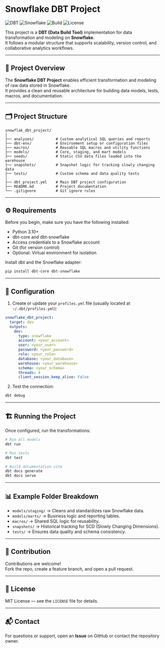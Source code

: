 # Snowflake DBT Project

![DBT](https://img.shields.io/badge/dbt-v1.0+-orange)
![Snowflake](https://img.shields.io/badge/Snowflake-Integration-blue)
![Build](https://img.shields.io/badge/build-passing-brightgreen)
![License](https://img.shields.io/badge/license-MIT-lightgrey)

This project is a **DBT (Data Build Tool)** implementation for data transformation and modeling on **Snowflake**.  
It follows a modular structure that supports scalability, version control, and collaborative analytics workflows.

---

## 🚀 Project Overview
The **Snowflake DBT Project** enables efficient transformation and modeling of raw data stored in Snowflake.  
It provides a clean and reusable architecture for building data models, tests, macros, and documentation.

---

## 🗂 Project Structure
```
snowflak_dbt_project/
│
├── analyses/          # Custom analytical SQL queries and reports
├── dbt-env/           # Environment setup or configuration files
├── macros/            # Reusable SQL macros and utility functions
├── models/            # Core, staging, and mart models
├── seeds/             # Static CSV data files loaded into the warehouse
├── snapshots/         # Snapshot logic for tracking slowly changing data
├── tests/             # Custom schema and data quality tests
│
├── dbt_project.yml    # Main DBT project configuration
├── README.md          # Project documentation
└── .gitignore         # Git ignore rules
```

---

## ⚙️ Requirements
Before you begin, make sure you have the following installed:

- Python 3.10+
- dbt-core and dbt-snowflake
- Access credentials to a Snowflake account
- Git (for version control)
- Optional: Virtual environment for isolation

Install dbt and the Snowflake adapter:

```bash
pip install dbt-core dbt-snowflake
```

---

## 🧠 Configuration
1. Create or update your `profiles.yml` file (usually located at `~/.dbt/profiles.yml`):

```yaml
snowflake_dbt_project:
  target: dev
  outputs:
    dev:
      type: snowflake
      account: <your_account>
      user: <your_user>
      password: <your_password>
      role: <your_role>
      database: <your_database>
      warehouse: <your_warehouse>
      schema: <your_schema>
      threads: 4
      client_session_keep_alive: False
```

2. Test the connection:
```bash
dbt debug
```

---

## 🏗 Running the Project
Once configured, run the transformations:

```bash
# Run all models
dbt run

# Run tests
dbt test

# Build documentation site
dbt docs generate
dbt docs serve
```

---

## 📊 Example Folder Breakdown

- `models/staging/` → Cleans and standardizes raw Snowflake data.  
- `models/marts/` → Business logic and reporting tables.  
- `macros/` → Shared SQL logic for reusability.  
- `snapshots/` → Historical tracking for SCD (Slowly Changing Dimensions).  
- `tests/` → Ensures data quality and schema consistency.

---

## 🤝 Contribution
Contributions are welcome!  
Fork the repo, create a feature branch, and open a pull request.

---

## 📄 License
MIT License — see the `LICENSE` file for details.

---

## 📬 Contact
For questions or support, open an **Issue** on GitHub or contact the repository owner.
